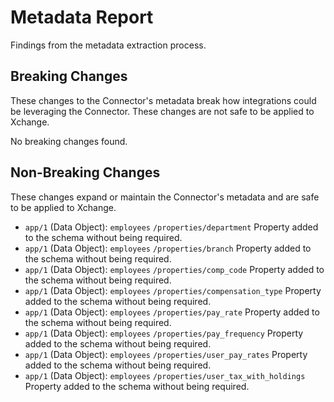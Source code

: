 # Metadata Report

Findings from the metadata extraction process.

## Breaking Changes

These changes to the Connector's metadata break how integrations could be leveraging the Connector. These changes are not safe to be applied to Xchange.

No breaking changes found.

## Non-Breaking Changes

These changes expand or maintain the Connector's metadata and are safe to be applied to Xchange.

- `app/1` (Data Object): `employees` `/properties/department` Property added to the schema without being required.
- `app/1` (Data Object): `employees` `/properties/branch` Property added to the schema without being required.
- `app/1` (Data Object): `employees` `/properties/comp_code` Property added to the schema without being required.
- `app/1` (Data Object): `employees` `/properties/compensation_type` Property added to the schema without being required.
- `app/1` (Data Object): `employees` `/properties/pay_rate` Property added to the schema without being required.
- `app/1` (Data Object): `employees` `/properties/pay_frequency` Property added to the schema without being required.
- `app/1` (Data Object): `employees` `/properties/user_pay_rates` Property added to the schema without being required.
- `app/1` (Data Object): `employees` `/properties/user_tax_with_holdings` Property added to the schema without being required.
